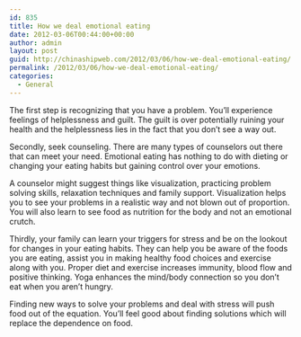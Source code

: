 ```yaml
---
id: 835
title: How we deal emotional eating
date: 2012-03-06T00:44:00+00:00
author: admin
layout: post
guid: http://chinashipweb.com/2012/03/06/how-we-deal-emotional-eating/
permalink: /2012/03/06/how-we-deal-emotional-eating/
categories:
  - General
---
```

The first step is recognizing that you have a problem. You’ll experience feelings of helplessness and guilt. The guilt is over potentially ruining your health and the helplessness lies in the fact that you don’t see a way out.

Secondly, seek counseling. There are many types of counselors out there that can meet your need. Emotional eating has nothing to do with dieting or changing your eating habits but gaining control over your emotions. 

A counselor might suggest things like visualization, practicing problem solving skills, relaxation techniques and family support. Visualization helps you to see your problems in a realistic way and not blown out of proportion. You will also learn to see food as nutrition for the body and not an emotional crutch.

Thirdly, your family can learn your triggers for stress and be on the lookout for changes in your eating habits. They can help you be aware of the foods you are eating, assist you in making healthy food choices and exercise along with you. Proper diet and exercise increases immunity, blood flow and positive thinking. Yoga enhances the mind/body connection so you don’t eat when you aren’t hungry.

Finding new ways to solve your problems and deal with stress will push food out of the equation. You’ll feel good about finding solutions which will replace the dependence on food.